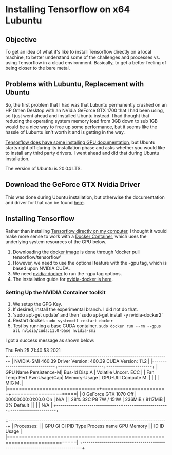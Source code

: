 # Installing Tensorflow on x64 Lubuntu

## Objective

To get an idea of what it's like to install Tensorflow directly on a local machine, to better understand some of the challenges and processes vs. using Tensorflow in a cloud environment. Basically, to get a better feeling of being closer to the bare metal.

## Problems with Lubuntu, Replacement with Ubuntu

So, the first problem that I had was that Lubuntu permanently crashed on an HP Omen Desktop with an NVidia GeForce GTX 1700 that I had been using, so I just went ahead and installed Ubuntu instead. I had thought that reducing the operating system memory load from 3GB down to sub 1GB would be a nice way to free up some performance, but it seems like the hassle of Lubuntu isn't worth it and is getting in the way.

[Tensorflow does have some installing GPU documentation](https://www.tensorflow.org/install/gpu), but Ubuntu starts right off during its installation phase and asks whether you would like to install any third party drivers. I went ahead and did that during Ubuntu installation.

The version of Ubuntu is 20.04 LTS.

## Download the GeForce GTX Nvidia Driver

This was done during Ubuntu installation, but otherwise the documentation and driver for that can be found [here](https://www.nvidia.com/download/driverResults.aspx/104284/en-us).

## Installing Tensorflow

Rather than installing [Tensorflow directly on my computer](https://www.tensorflow.org/install/gpu), I thought it would make more sense to work with a [Docker Container](https://www.tensorflow.org/install/docker), which uses the underlying system resources of the GPU below.

1. Downloading the [docker image](https://hub.docker.com/r/tensorflow/tensorflow/) is done through 'docker pull tensorflow/tensorflow'
2. However, we need to use the optional feature with the -gpu tag, which is based upon NVIDIA CUDA.
3. We need [nvidia-docker](https://github.com/NVIDIA/nvidia-docker) to run the -gpu tag options.
4. The installation guide for [nvidia-docker is here](https://docs.nvidia.com/datacenter/cloud-native/container-toolkit/install-guide.html#docker).

### Setting Up the NVIDIA Container toolkit

1. We setup the GPG Key.
2. If desired, install the experimental branch. I did not do that.
3. 'sudo apt-get update' and then 'sudo apt-get install -y nvidia-docker2'
4. Restart docker. `sudo systemctl restart docker`
5. Test by running a base CUDA container. `sudo docker run --rm --gpus all nvidia/cuda:11.0-base nvidia-smi`

I got a success message as shown below:

Thu Feb 25 21:40:53 2021       
+-----------------------------------------------------------------------------+
| NVIDIA-SMI 460.39       Driver Version: 460.39       CUDA Version: 11.2     |
|-------------------------------+----------------------+----------------------+
| GPU  Name        Persistence-M| Bus-Id        Disp.A | Volatile Uncorr. ECC |
| Fan  Temp  Perf  Pwr:Usage/Cap|         Memory-Usage | GPU-Util  Compute M. |
|                               |                      |               MIG M. |
|===============================+======================+======================|
|   0  GeForce GTX 1070    Off  | 00000000:01:00.0  On |                  N/A |
| 28%   32C    P8     7W / 151W |    236MiB /  8117MiB |      0%      Default |
|                               |                      |                  N/A |
+-------------------------------+----------------------+----------------------+

+-----------------------------------------------------------------------------+
| Processes:                                                                  |
|  GPU   GI   CI        PID   Type   Process name                  GPU Memory |
|        ID   ID                                                   Usage      |
|=============================================================================|
+-----------------------------------------------------------------------------+
